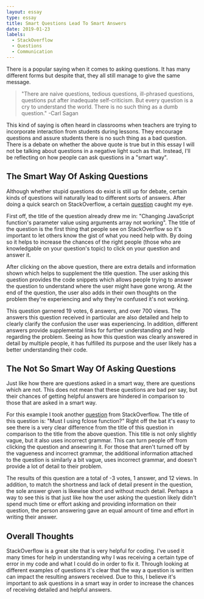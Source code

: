 ```yaml
---
layout: essay
type: essay
title: Smart Questions Lead To Smart Answers
date: 2019-01-23
labels:
  - StackOverflow
  - Questions
  - Communication
---
```


There is a popular saying when it comes to asking questions. It has many different forms but despite that, they all still manage to give the same message. 

<blockquote> "There are naive questions, tedious questions, ill-phrased questions, questions put after inadequate self-criticism. But every question is a cry to understand the world. There is no such thing as a dumb question." -Carl Sagan
</blockquote>

This kind of saying is often heard in classrooms when teachers are trying to incorporate interaction from students during lessons. They encourage questions and assure students there is no such thing as a bad question. There is a debate on whether the above quote is true but in this essay I will not be talking about questions in a negative light such as that. Instead, I'll be reflecting on how people can ask questions in a "smart way".

## The Smart Way Of Asking Questions

Although whether stupid questions do exist is still up for debate, certain kinds of questions will naturally lead to different sorts of answers. After doing a quick search on StackOverflow, a certain [question](https://stackoverflow.com/questions/54323086/changing-javascript-functions-parameter-value-using-arguments-array-not-working) caught my eye. 

First off, the title of the question already drew me in: "Changing JavaScript function's parameter value using arguments array not working". The title of the question is the first thing that people see on StackOverflow so it's important to let others know the gist of what you need help with. By doing so it helps to increase the chances of the right people (those who are knowledgable on your question's topic) to click on your question and answer it. 

After clicking on the above question, there are extra details and information shown which helps to supplement the title question. The user asking this question provides the code snippets which allows people trying to answer the question to understand where the user might have gone wrong. At the end of the question, the user also adds in their own thoughts on the problem they're experiencing and why they're confused it's not working.

This question garnered 19 votes, 6 answers, and over 700 views. The answers this question received in particular are also detailed and help to clearly clarify the confusion the user was experiencing. In addition, different answers provide supplemental links for further understanding and help regarding the problem. Seeing as how this question was clearly answered in detail by multiple people, it has fulfilled its purpose and the user likely has a better understanding their code.

## The Not So Smart Way Of Asking Questions

Just like how there are questions asked in a smart way, there are questions which are not. This does not mean that these questions are bad per say, but their chances of getting helpful answers are hindered in comparison to those that are asked in a smart way.

For this example I took another [question](https://stackoverflow.com/questions/54327390/must-i-using-fclose-function) from StackOverflow. The title of this question is: "Must I using fclose function?" Right off the bat it's easy to see there is a very clear difference from the title of this question in comparison to the title from the above question. This title is not only slightly vague, but it also uses incorrect grammar. This can turn people off from clicking the question and ansewring it. For those that aren't turned off by the vagueness and incorrect grammar, the additional information attached to the question is similarly a bit vague, uses incorrect grammar, and doesn't provide a lot of detail to their problem.

The results of this question are a total of -3 votes, 1 answer, and 12 views. In addition, to match the shortness and lack of detail present in the question, the sole answer given is likewise short and without much detail. Perhaps a way to see this is that just like how the user asking the question likely didn't spend much time or effort asking and providing information on their question, the person answering gave an equal amount of time and effort in writing their answer.

## Overall Thoughts

StackOverflow is a great site that is very helpful for coding. I've used it many times for help in understanding why I was receiving a certain type of error in my code and what I could do in order to fix it. Through looking at different examples of questions it's clear that the way a question is written can impact the resulting answers received. Due to this, I believe it's important to ask questions in a smart way in order to increase the chances of receiving detailed and helpful answers.
